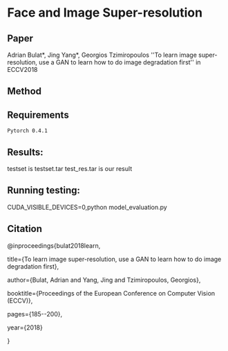# Face and Image Super-resolution
## Paper
Adrian Bulat*, Jing Yang*, Georgios Tzimiropoulos
''To learn image super-resolution, use a GAN to learn how to do image degradation first''
in ECCV2018

## Method



## Requirements
    Pytorch 0.4.1

## Results:
testset is testset.tar
test_res.tar is our result


## Running testing:

CUDA_VISIBLE_DEVICES=0,python model_evaluation.py 

## Citation

@inproceedings{bulat2018learn,

  title={To learn image super-resolution, use a GAN to learn how to do image degradation first},
  
  author={Bulat, Adrian and Yang, Jing and Tzimiropoulos, Georgios},
  
  booktitle={Proceedings of the European Conference on Computer Vision (ECCV)},
  
  pages={185--200},
  
  year={2018}
  
}
